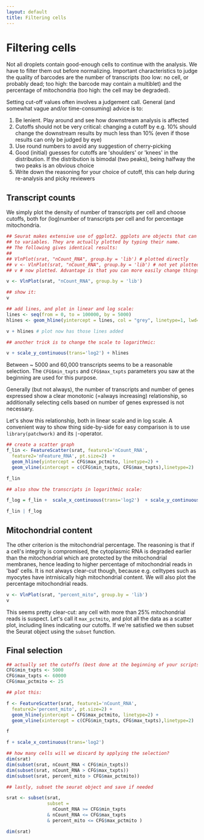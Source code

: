 ```yaml
---
layout: default
title: Filtering cells
---
```


<!-- stuff to make Rmarkdown do what we want:  -->


<!-- load complete state from previous lesson -->

# Filtering cells

Not all droplets contain good-enough cells to continue with the
analysis.  We have to filter them out before normalizing.  Important
characteristics to judge the quality of barcodes are the number of
transcripts (too low: no cell, or probably dead; too high: the barcode may
contain a multiblet) and the percentage of mitochondria (too high: the cell may
be degraded). 

Setting cut-off values often involves a judgement call. General (and
somewhat vague and/or time-consuming) advice is to:

1. Be lenient. Play around and see how downstream analysis is affected
1. Cutoffs should not be very critical: changing a cutoff by e.g. 10% should change the downstream results by much less than 10% (even if those results can  only be judged by eye)
1. Use round numbers to avoid any suggestion of cherry-picking
1. Good (initial) guesses for cutoffs are 'shoulders' or 'knees' in the distribution. If the distribution is bimodal (two peaks), being halfway the two peaks is an obvious choice
1. Write down the reasoning for your choice of cutoff, this can help during re-analysis and picky reviewers

##  Transcript counts

We simply plot the density of number of transcripts per cell and choose
cutoffs, both for (log)number of transcripts per cell and for
percentage mitochondria.

<!-- @@ explain logic of the "nCount_RNA" name  below -->


```r
## Seurat makes extensive use of ggplot2. ggplots are objects that can beassigned
## to variables. They are actually plotted by typing their name.
## The following gives identical results:
##
## VlnPlot(srat, "nCount_RNA", group.by = 'lib') # plotted directly
## v <- VlnPlot(srat, "nCount_RNA", group.by = 'lib') # not yet plotted
## v # now plotted. Advantage is that you can more easily change things

v <- VlnPlot(srat, "nCount_RNA", group.by = 'lib')

## show it:
v 

## add lines, and plot in linear and log scale:
lines <- seq(from = 0, to = 100000, by = 5000)
hlines <- geom_hline(yintercept = lines, col = "grey", linetype=1, lwd=0.1)

v + hlines # plot now has those lines added

## another trick is to change the scale to logarithmic:

v + scale_y_continuous(trans='log2') + hlines
```

Between ~ 5000 and 60,000 transcripts seems to be a reasonable
selection. The `CFG$min_txpts` and `CFG$max_txpts` parameters you saw at
the beginning are used for this purpose.

Generally (but not always), the number of transcripts and number of
genes expressed show a clear monotonic (=always increasing)
relationship, so additionally selecting cells based on number of genes
expressed is not necessary.

Let's show this relationship, both in linear scale and in log scale. 
A convenient way to show thing side-by-side for easy comparison is
to use `library(patchwork)` and its `|`-operator.


```r
## create a scatter graph
f_lin <- FeatureScatter(srat, feature1='nCount_RNA', 
  feature2='nFeature_RNA', pt.size=2)  + 
  geom_hline(yintercept = CFG$max_pctmito, linetype=2) +
  geom_vline(xintercept = c(CFG$min_txpts, CFG$max_txpts),linetype=2)

f_lin

## also show the transcripts in logarithmic scale:

f_log = f_lin +  scale_x_continuous(trans='log2')  + scale_y_continuous(trans='log2') 

f_lin | f_log
```

## Mitochondrial content

The other criterion is the mitochondrial percentage.  The reasoning is
that if a cell's integrity is compromised, the cytoplasmic RNA is
degraded earlier than the mitochondrial which are protected by the
mitochondrial membranes, hence leading to higher percentage of
mitochondrial reads in 'bad' cells. It is not always clear-cut though,
because e.g. celltypes such as myocytes have intrnisically high
mitochondrial content. We will also plot the percentage mitochondrial reads.


```r
v <- VlnPlot(srat, "percent_mito", group.by = 'lib')
v
```

This seems pretty clear-cut: any cell with more than 25% mitochondrial
reads is suspect. Let's call it `max_pctmito`, and plot all the data as a
scatter plot, including lines indicating our cutoffs. If we're satisfied
we then subset the Seurat object using the `subset` function.

## Final selection


```r
## actually set the cutoffs (best done at the beginning of your scripts to keep things tidy)
CFG$min_txpts <- 5000
CFG$max_txpts <- 60000
CFG$max_pctmito <- 25

## plot this:

f <- FeatureScatter(srat, feature1='nCount_RNA',
  feature2='percent_mito', pt.size=2) +
  geom_hline(yintercept = CFG$max_pctmito, linetype=2) +
  geom_vline(xintercept = c(CFG$min_txpts, CFG$max_txpts),linetype=2)

f

f + scale_x_continuous(trans='log2') 

## how many cells will we discard by applying the selection?
dim(srat)
dim(subset(srat, nCount_RNA < CFG$min_txpts))
dim(subset(srat, nCount_RNA > CFG$max_txpts))
dim(subset(srat, percent_mito > CFG$max_pctmito))

## lastly, subset the seurat object and save if needed

srat <- subset(srat,
               subset =
                 nCount_RNA >= CFG$min_txpts
               & nCount_RNA <= CFG$max_txpts
               & percent_mito <= CFG$max_pctmito ) 

dim(srat)
```

<!-- lastly, save the complete sesssion for the next time -->

